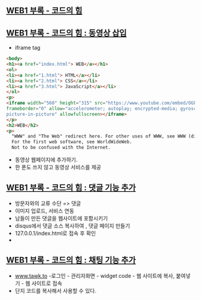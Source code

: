 ## [WEB1 부록 - 코드의 힘](https://www.youtube.com/watch?v=YVxCFGv9Eqk&list=PL2Mkwvh6s7KI1Wb3COvfpVUZi46XG322g&index=30)

## [WEB1 부록 - 코드의 힘 : 동영상 삽입](https://www.youtube.com/watch?v=7T7r_oSp0SE&list=PL2Mkwvh6s7KI1Wb3COvfpVUZi46XG322g&index=31)

- iframe tag

```html
<body>
<h1><a href="index.html"> WEB</a></h1>
<ol>
<li><a href="1.html"> HTML</a></li>
<li><a href="2.html"> CSS</a></li>
<li><a href="3.html"> JavaScript</a></li>
</ol>
<p>
<iframe width="560" height="315" src="https://www.youtube.com/embed/OGFgdro160I"
frameborder="0" allow="accelerometer; autoplay; encrypted-media; gyroscope;
picture-in-picture" allowfullscreen></iframe>
</p>  
<h2>WEB</h2>
<p>
  "WWW" and "The Web" redirect here. For other uses of WWW, see WWW (disambiguation). For uses of web, see Web (disambiguation).
  For the first web software, see WorldWideWeb.
  Not to be confused with the Internet.
```

- 동영상 웹페이지에 추가하기. 
- 한 푼도 쓰지 않고 동영상 서비스를 제공

## [WEB1 부록 - 코드의 힘 : 댓글 기능 추가](https://www.youtube.com/watch?v=LVLHprUg-PM&list=PL2Mkwvh6s7KI1Wb3COvfpVUZi46XG322g&index=32)

- 방문자와의 교류 수단 => 댓글
- 이미지 업로드, 서비스 연동
- 남들이 만든 댓글을 웹사이트에 포함시키기
-  disqus에서 댓글 소스 복사하여 , 댓글 페이지 만들기
-  127.0.0.1/index.html로 접속 후 확인
- 

## [WEB1 부록 - 코드의 힘 : 채팅 기능 추가](https://www.youtube.com/watch?v=d4H1ua2USa8&list=PL2Mkwvh6s7KI1Wb3COvfpVUZi46XG322g&index=33)
- www.tawk.to -로그인 - 관리자화면 - widget code - 웹 사이트에 복사, 붙여넣기 - 웹 사이트로 접속
- 단지 코드를 복사해서 사용할 수 있다.


